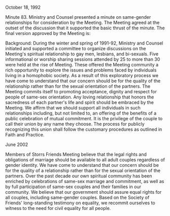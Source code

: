 October 18, 1992

Minute 83. Ministry and Counsel presented a minute on same-gender relationships for consideration by the Meeting. The Meeting agreed at the outset of the discussion that it supported the basic thrust of the minute. The final version approved by the Meeting is:

Background: During the winter and spring of 1991-92, Ministry and Counsel initiated and supported a committee to organize discussions on the Meeting's spiritual relationship to gay men, lesbians, and bi-sexuals. Five informational or worship sharing sessions attended by 25 to more than 30 were held at the rise of Meeting. These offered the Meeting community a rich opportunity to explore the issues and problems faced by individuals living in a homophobic society. As a result of this exploratory process we have come to understand that our concern should be for the quality of the relationship rather than for the sexual orientation of the partners. The Meeting commits itself to promoting acceptance, dignity and respect for people of same-sex orientation. Any loving relationship that honors the sacredness of each partner's life and spirit should be embraced by the Meeting. We affirm that we should support all individuals in such relationships including, but not limited to, an offering of the benefits of a public celebration of mutual commitment. It is the privilege of the couple to call their union by any name they choose. The process for publicly recognizing this union shall follow the customary procedures as outlined in Faith and Practice.

June 2002

Members of Storrs Friends Meeting believe that the legal rights and obligations of marriage should be available to all adult couples regardless of gender identity. We have come to understand that our concern should be for the quality of a relationship rather than for the sexual orientation of the partners. Over the past decade our own spiritual community has been enriched by celebrations of same-sex marriage and commitment, as well as by full participation of same-sex couples and their families in our community. We believe that our government should assure equal rights for all couples, including same-gender couples. Based on the Society of Friends' long-standing testimony on equality, we recommit ourselves to witness to the need for civil equality for all people.
